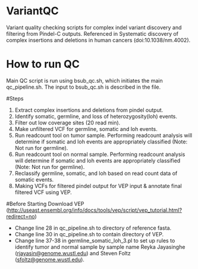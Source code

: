 # VariantQC
Variant quality checking scripts for complex indel variant discovery and filtering from Pindel-C outputs. Referenced in Systematic discovery of complex insertions and deletions in human cancers (doi:10.1038/nm.4002).

# How to run QC
Main QC script is run using bsub_qc.sh, which initiates the main qc_pipeline.sh. The input to bsub_qc.sh is described in the file.

#Steps
1. Extract complex insertions and deletions from pindel output. 	
2. Identify somatic, germline, and loss of heterozygosity(loh) events.
3. Filter out low coverage sites (20 read min).
4. Make unfiltered VCF for germline, somatic and loh events.
5. Run readcount tool on tumor sample. Performing readcount analysis will determine if somatic and loh events are appropriately classified (Note: Not run for germline). 
6. Run readcount tool on normal sample. Performing readcount analysis will determine if somatic and loh events are appropriately classified (Note: Not run for germline).
7. Reclassify germline, somatic, and loh based on read count data of somatic events.  
8. Making VCFs for filtered pindel output for VEP input & annotate final filtered VCF using VEP.

#Before Starting
Download VEP (http://useast.ensembl.org/info/docs/tools/vep/script/vep_tutorial.html?redirect=no)
* Change line 28 in qc_pipeline.sh to directory of reference fasta.
* Change line 30 in qc_pipeline.sh to contain directory of VEP.
* Change line 37-38 in germline_somatic_loh_3.pl to set up rules to identify tumor and normal sample by sample name
Reyka Jayasinghe (rjayasin@genome.wustl.edu) and Steven Foltz (sfoltz@genome.wustl.edu).
